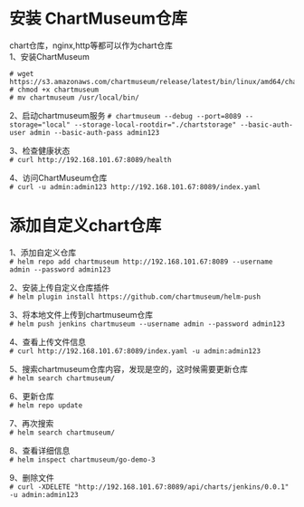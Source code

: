 安装 ChartMuseum仓库
================
chart仓库，nginx,http等都可以作为chart仓库  
1、安装ChartMuseum  
```
# wget https://s3.amazonaws.com/chartmuseum/release/latest/bin/linux/amd64/chartmuseum 
# chmod +x chartmuseum
# mv chartmuseum /usr/local/bin/
```  

2、启动chartmuseum服务
``` # chartmuseum --debug --port=8089 --storage="local" --storage-local-rootdir="./chartstorage" --basic-auth-user admin --basic-auth-pass admin123 ```  

3、检查健康状态  
``` # curl http://192.168.101.67:8089/health ```  

4、访问ChartMuseum仓库  
``` # curl -u admin:admin123 http://192.168.101.67:8089/index.yaml ```  





添加自定义chart仓库
===============

1、添加自定义仓库  
``` # helm repo add chartmuseum http://192.168.101.67:8089 --username admin --password admin123 ```  

2、安装上传自定义仓库插件  
``` # helm plugin install https://github.com/chartmuseum/helm-push ```  

3、将本地文件上传到chartmuseum仓库  
``` # helm push jenkins chartmuseum --username admin --password admin123 ```  

4、查看上传文件信息  
``` # curl http://192.168.101.67:8089/index.yaml -u admin:admin123 ```  

5、搜索chartmuseum仓库内容，发现是空的，这时候需要更新仓库  
```# helm search chartmuseum/ ```  

6、更新仓库  
``` # helm repo update ```  

7、再次搜索  
``` # helm search chartmuseum/ ```  

8、查看详细信息  
``` # helm inspect chartmuseum/go-demo-3 ```  

9、删除文件  
``` # curl -XDELETE "http://192.168.101.67:8089/api/charts/jenkins/0.0.1" -u admin:admin123 ```  
